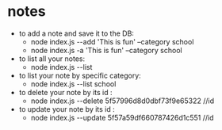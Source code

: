 # notes

- to add a note and save it to the DB:
  - node index.js --add 'This is fun' –category school
  - node index.js -a 'This is fun' –category school
- to list all your notes:
  - node index.js --list
- to list your note by specific category:
  - node index.js --list school
- to delete your note by its id :
  - node index.js --delete 5f57996d8d0dbf73f9e65322 //id
- to update your note by its id :
  - node index.js --update  5f57a59df660787426d1c551 //id
